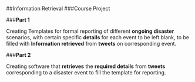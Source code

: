 ##Information Retrieval
###Course Project

###**Part 1**

Creating Templates for formal reporting of different **ongoing disaster** scenarios, with
certain specific **details** for each event to be left blank, to be filled with 
**Information retrieved** from **tweets** on corresponding event.

###**Part 2**

Creating software that **retrieves** the **required details** from **tweets** corresponding to a disaster event
to fill the template for reporting.
